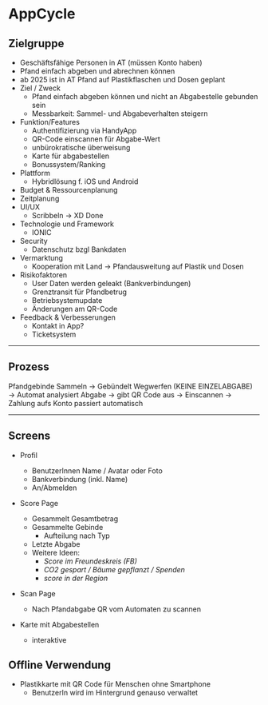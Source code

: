 # AppCycle

## Zielgruppe

- Geschäftsfähige Personen in AT (müssen Konto haben)
- Pfand einfach abgeben und abrechnen können
- ab 2025 ist in AT Pfand auf Plastikflaschen und Dosen geplant
- Ziel / Zweck
    - Pfand einfach abgeben können und nicht an Abgabestelle gebunden sein
    - Messbarkeit: Sammel- und Abgabeverhalten steigern
- Funktion/Features
    - Authentifizierung via HandyApp
    - QR-Code einscannen für Abgabe-Wert
    - unbürokratische überweisung
    - Karte für abgabestellen
    - Bonussystem/Ranking
- Plattform
    - Hybridlösung f. iOS und Android
- Budget & Ressourcenplanung
- Zeitplanung
- UI/UX
    - Scribbeln → XD Done
- Technologie und Framework
    - IONIC
- Security
    - Datenschutz bzgl Bankdaten
- Vermarktung
    - Kooperation mit Land → Pfandausweitung auf Plastik und Dosen
- Risikofaktoren
    - User Daten werden geleakt (Bankverbindungen)
    - Grenztransit für Pfandbetrug
    - Betriebsystemupdate
    - Änderungen am QR-Code
- Feedback & Verbesserungen
    - Kontakt in App?
    - Ticketsystem

---

## Prozess

Pfandgebinde Sammeln → Gebündelt Wegwerfen (KEINE EINZELABGABE) → Automat analysiert Abgabe → gibt QR Code aus → Einscannen → Zahlung aufs Konto passiert automatisch

---

## Screens

- Profil
    - BenutzerInnen Name / Avatar oder Foto
    - Bankverbindung (inkl. Name)
    - An/Abmelden

- Score Page
    - Gesammelt Gesamtbetrag
    - Gesammelte Gebinde
        - Aufteilung nach Typ
    - Letzte Abgabe
    - Weitere Ideen:
        - *Score im Freundeskreis (FB)*
        - *CO2 gespart / Bäume gepflanzt / Spenden*
        - *score in der Region*

- Scan Page
    - Nach Pfandabgabe QR vom Automaten zu scannen

- Karte mit Abgabestellen
    - interaktive

## Offline Verwendung
- Plastikkarte mit QR Code für Menschen ohne Smartphone
    - BenutzerIn wird im Hintergrund genauso verwaltet